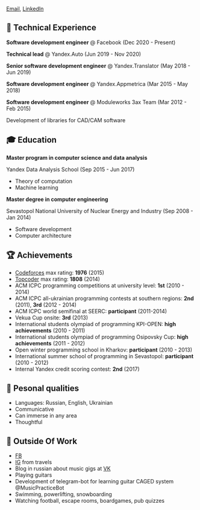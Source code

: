 [Email](mailto:roman.peshkurov@gmail.com), [LinkedIn](https://www.linkedin.com/in/romanpeshkurov)

## 💾 Technical Experience
**Software development engineer** @ Facebook (Dec 2020 - Present)

**Technical lead** @ Yandex.Auto (Jun 2019 - Nov 2020)

**Senior software development engineer** @ Yandex.Translator (May 2018 - Jun 2019)

**Software development engineer** @ Yandex.Appmetrica (Mar 2015 - May 2018)

**Software development engineer** @ Moduleworks 3ax Team (Mar 2012 - Feb 2015)

Development of libraries for CAD/CAM software

## 🎓 Education
**Master program in computer science and data analysis**

Yandex Data Analysis School (Sep 2015 - Jun 2017)
* Theory of computation
* Machine learning

**Master degree in computer engineering**

Sevastopol National University of Nuclear Energy and Industry (Sep 2008 - Jan 2014)
* Software development 
* Сomputer architecture

## 🏆 Achievements
* [Codeforces](http://codeforces.com/profile/blazerer) max rating: **1976** (2015)
* [Topcoder](https://www.topcoder.com/members/blazerer/details/?track=DATA_SCIENCE&subTrack=SRM) max rating: **1808** (2014)
* ACM ICPC programming competitions at university level: **1st** (2010 - 2014)
* ACM ICPC all-ukrainian programming contests at southern regions: **2nd** (2011), **3rd** (2012 - 2014)
* ACM ICPC world semifinal at SEERC: **participant** (2011-2014)
* Vekua Cup onsite: **3rd** (2013)
* International students olympiad of programming KPI-OPEN: **high achievements** (2010 - 2011)
* International students olympiad of programming Osipovsky Cup: **high achievements** (2011 - 2012)
* Open winter programming school in Kharkov: **participant** (2010 - 2013)
* International summer school of programming in Sevastopol: **participant** (2010 - 2012)
* Internal Yandex credit scoring contest: **2nd** (2017)

## 💬 Pesonal qualities
* Languages: Russian, English, Ukrainian
* Communicative
* Can immerse in any area
* Thoughtful

## 🎸 Outside Of Work
* [FB](https://www.facebook.com/MrBlazerer)
* [IG](https://www.instagram.com/blazerer_about_everything/) from travels
* Blog in russian about music gigs at [VK](https://vk.com/blazerer_about_music)
* Playing guitars
* Development of telegram-bot for learning guitar CAGED system @MusicPracticeBot
* Swimming, powerlifting, snowboarding
* Watching football, escape rooms, boardgames, pub quizzes

